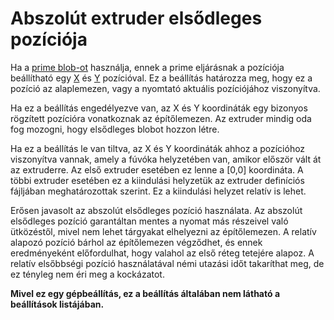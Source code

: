 # Abszolút extruder elsődleges pozíciója

Ha a [prime blob-ot](../platform_adhesion/prime_blob_enable.md) használja, ennek a prime eljárásnak a pozíciója beállítható egy [X](../platform_adhesion/extruder_prime_pos_x.md) és [Y](../platform_adhesion/extruder_prime_pos_y.md) pozícióval. Ez a beállítás határozza meg, hogy ez a pozíció az alaplemezen, vagy a nyomtató aktuális pozíciójához viszonyítva.

Ha ez a beállítás engedélyezve van, az X és Y koordináták egy bizonyos rögzített pozícióra vonatkoznak az építőlemezen. Az extruder mindig oda fog mozogni, hogy elsődleges blobot hozzon létre.

Ha ez a beállítás le van tiltva, az X és Y koordináták ahhoz a pozícióhoz viszonyítva vannak, amely a fúvóka helyzetében van, amikor először vált át az extruderre. Az első extruder esetében ez lenne a [0,0] koordináta. A többi extruder esetében ez a kiindulási helyzetük az extruder definíciós fájljában meghatározottak szerint. Ez a kiindulási helyzet relatív is lehet.

Erősen javasolt az abszolút elsődleges pozíció használata. Az abszolút elsődleges pozíció garantáltan mentes a nyomat más részeivel való ütközéstől, mivel nem lehet tárgyakat elhelyezni az építőlemezen. A relatív alapozó pozíció bárhol az építőlemezen végződhet, és ennek eredményeként előfordulhat, hogy valahol az első réteg tetejére alapoz. A relatív elsőbbségi pozíció használatával némi utazási időt takaríthat meg, de ez tényleg nem éri meg a kockázatot.

**Mivel ez egy gépbeállítás, ez a beállítás általában nem látható a beállítások listájában.**
